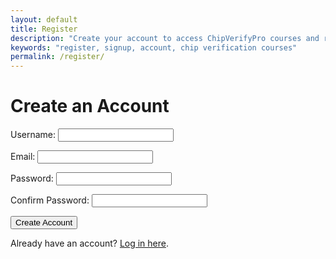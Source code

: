 ```yaml
---
layout: default
title: Register
description: "Create your account to access ChipVerifyPro courses and resources."
keywords: "register, signup, account, chip verification courses"
permalink: /register/
---
```


# Create an Account

<form action="https://formspree.io/f/your_form_id" method="POST">
  <label for="username">Username:</label>
  <input type="text" id="username" name="username" required>

  <label for="email">Email:</label>
  <input type="email" id="email" name="email" required>

  <label for="password">Password:</label>
  <input type="password" id="password" name="password" required>

  <label for="confirm-password">Confirm Password:</label>
  <input type="password" id="confirm-password" name="confirm-password" required>

  <button type="submit">Create Account</button>
</form>

<p>Already have an account? <a href="../login/">Log in here</a>.</p>

